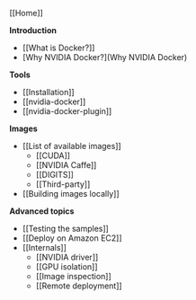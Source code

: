 [[Home]]

**Introduction**
* [[What is Docker?]]
* [Why NVIDIA Docker?](Why NVIDIA Docker)

**Tools**
* [[Installation]]
* [[nvidia-docker]]
* [[nvidia-docker-plugin]]

**Images**
* [[List of available images]]
  * [[CUDA]]
  * [[NVIDIA Caffe]]
  * [[DIGITS]]
  * [[Third-party]]
* [[Building images locally]]

**Advanced topics**
* [[Testing the samples]]
* [[Deploy on Amazon EC2]]
* [[Internals]]
  * [[NVIDIA driver]]
  * [[GPU isolation]]
  * [[Image inspection]]
  * [[Remote deployment]]